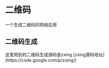 <h1>二维码</h1>
一个生成二维码的网络应用
<h2>二维码生成</h2>
这里用到的二维码生成源码是zxing
[zxing源码地址](https://code.google.com/p/zxing/)<br />  
